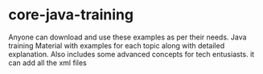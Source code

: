 # core-java-training
Anyone can download and use these examples as per their needs.
Java training Material with examples for each topic along with detailed explanation. Also includes some advanced concepts for tech entusiasts.
it can add all the xml files 